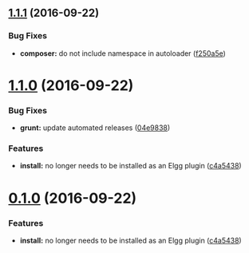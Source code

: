 <a name="1.1.1"></a>
## [1.1.1](https://github.com/hypeJunction/Elgg-acl_builder_api/compare/1.1.0...v1.1.1) (2016-09-22)


### Bug Fixes

* **composer:** do not include namespace in autoloader ([f250a5e](https://github.com/hypeJunction/Elgg-acl_builder_api/commit/f250a5e))



<a name="1.1.0"></a>
# [1.1.0](https://github.com/hypeJunction/Elgg-acl_builder_api/compare/1.0.0...v1.1.0) (2016-09-22)


### Bug Fixes

* **grunt:** update automated releases ([04e9838](https://github.com/hypeJunction/Elgg-acl_builder_api/commit/04e9838))

### Features

* **install:** no longer needs to be installed as an Elgg plugin ([c4a5438](https://github.com/hypeJunction/Elgg-acl_builder_api/commit/c4a5438))



<a name="0.1.0"></a>
# [0.1.0](https://github.com/hypeJunction/Elgg-acl_builder_api/compare/1.0.0...v0.1.0) (2016-09-22)


### Features

* **install:** no longer needs to be installed as an Elgg plugin ([c4a5438](https://github.com/hypeJunction/Elgg-acl_builder_api/commit/c4a5438))



